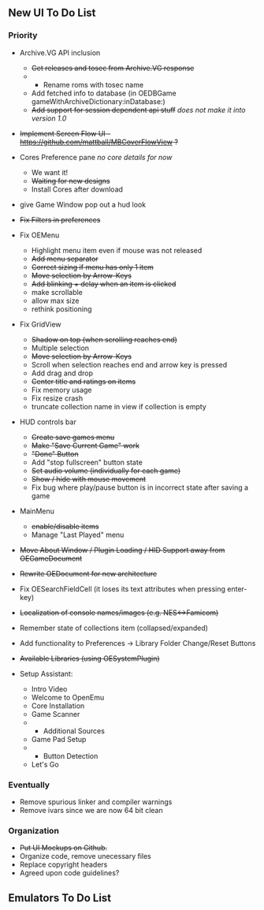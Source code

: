## New UI To Do List

### Priority
* Archive.VG API inclusion
    * <strike>Get releases and tosec from Archive.VG response</strike>
    * * Rename roms with tosec name
    * Add fetched info to database (in OEDBGame gameWithArchiveDictionary:inDatabase:)
    * <strike>Add support for session dependent api stuff</strike> _does not make it into version 1.0_
* <strike>Implement Screen Flow UI - https://github.com/mattball/MBCoverFlowView ? </strike>
* Cores Preference pane _no core details for now_
    * We want it!
    * <strike>Waiting for new designs</strike>
    * Install Cores after download
* give Game Window pop out a hud look
* <strike>Fix Filters in preferences</strike>
* Fix OEMenu
    * Highlight menu item even if mouse was not released
    * <strike>Add menu separator</strike>
    * <strike>Correct sizing if menu has only 1 item</strike>
    * <strike>Move selection by Arrow-Keys</strike>
    * <strike>Add blinking + delay when an item is clicked</strike>
    * make scrollable
    * allow max size
    * rethink positioning
* Fix GridView
    * <strike>Shadow on top (when scrolling reaches end)</strike>
    * Multiple selection
    * <strike>Move selection by Arrow-Keys</strike>
    * Scroll when selection reaches end and arrow key is pressed
    * Add drag and drop
    * <strike>Center title and ratings on items</strike>
    * Fix memory usage
    * Fix resize crash
    * truncate collection name in view if collection is empty
* HUD controls bar
    * <strike>Create save games menu</strike>
    * <strike>Make "Save Current Game" work</strike>
    * <strike>"Done" Button</strike>
    * Add "stop fullscreen" button state
    * <strike>Set audio volume (individually for each game)</strike>
    * <strike>Show / hide with mouse movement</strike>
    * Fix bug where play/pause button is in incorrect state after saving a game
* MainMenu
    * <strike>enable/disable items</strike>
    * Manage "Last Played" menu
* <strike>Move About Window / Plugin Loading / HID Support away from OEGameDocument</strike>
* <strike>Rewrite OEDocument for new architecture</strike>

* Fix OESearchFieldCell (it loses its text attributes when pressing enter-key)
* <strike>Localization of console names/images (e.g. NES<->Famicom)</strike>
* Remember state of collections item (collapsed/expanded)
* Add functionality to Preferences -> Library Folder Change/Reset Buttons
* <strike>Available Libraries (using OESystemPlugin)</strike>

* Setup Assistant: 
    * Intro Video
    * Welcome to OpenEmu
    * Core Installation
    * Game Scanner
    * * Additional Sources
    * Game Pad Setup
    * * Button Detection
    * Let's Go

### Eventually
* Remove spurious linker and compiler warnings
* Remove ivars since we are now 64 bit clean

### Organization
* <strike>Put UI Mockups on Github.</strike>
* Organize code, remove unecessary files
* Replace copyright headers
* Agreed upon code guidelines?

## Emulators To Do List